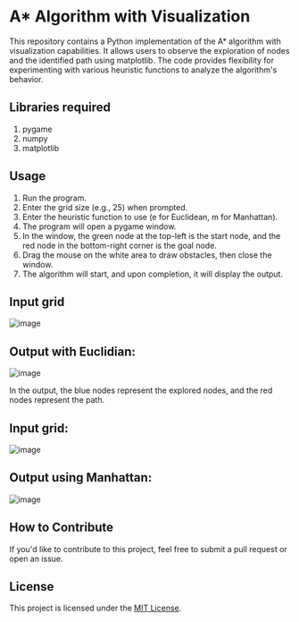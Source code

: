 # A* Algorithm with Visualization

This repository contains a Python implementation of the A* algorithm with visualization capabilities. It allows users to observe the exploration of nodes and the identified path using matplotlib. The code provides flexibility for experimenting with various heuristic functions to analyze the algorithm's behavior.

## Libraries required

1. pygame
2. numpy
3. matplotlib
   
## Usage

1. Run the program.
2. Enter the grid size (e.g., 25) when prompted.
3. Enter the heuristic function to use (e for Euclidean, m for Manhattan).
4. The program will open a pygame window.
5. In the window, the green node at the top-left is the start node, and the red node in the bottom-right corner is the goal node.
6. Drag the mouse on the white area to draw obstacles, then close the window.
7. The algorithm will start, and upon completion, it will display the output.

## Input grid
![image](https://github.com/Nisarg236/aStar/assets/71684502/6f93b30e-d9c3-497c-a7fe-dc461ce11fc3)

## Output with Euclidian:
![image](https://github.com/Nisarg236/aStar/assets/71684502/98e296e5-2d2f-459e-8737-76cf037bebc5)

In the output, the blue nodes represent the explored nodes, and the red nodes represent the path.

## Input grid:
![image](https://github.com/Nisarg236/aStar/assets/71684502/51afc007-8970-4c45-9c85-4bbf3371e0ac)

## Output using Manhattan:
![image](https://github.com/Nisarg236/aStar/assets/71684502/661fd050-e857-4515-bfc6-2600f2a3bd62)

## How to Contribute

If you'd like to contribute to this project, feel free to submit a pull request or open an issue.

## License

This project is licensed under the [MIT License](LICENSE).



